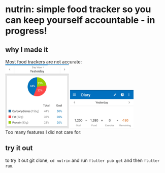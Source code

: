 # nutrin: simple food tracker so you can keep yourself accountable - in progress!

## why I made it 
Most food trackers are not accurate: 
<br />
<img src="/readmeimgs/macro.jpg" alt="drawing" width="200"/> <img src="/readmeimgs/calorie.jpg" alt="drawing" width="200"/>
<br />
Too many features I did not care for:
<br />

## try it out
to try it out git clone, `cd nutrin` and run `flutter pub get` and then `flutter run`. 
